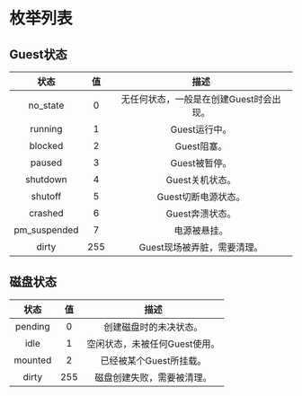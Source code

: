 # 枚举列表


## Guest状态
|状态|值|描述|
|:--:|:--:|:--:|
|no_state|0|无任何状态，一般是在创建Guest时会出现。|
|running|1|Guest运行中。|
|blocked|2|Guest阻塞。|
|paused|3|Guest被暂停。|
|shutdown|4|Guest关机状态。|
|shutoff|5|Guest切断电源状态。|
|crashed|6|Guest奔溃状态。|
|pm_suspended|7|电源被悬挂。|
|dirty|255|Guest现场被弄脏，需要清理。|


## 磁盘状态
|状态|值|描述|
|:--:|:--:|:--:|
|pending|0|创建磁盘时的未决状态。|
|idle|1|空闲状态，未被任何Guest使用。|
|mounted|2|已经被某个Guest所挂载。|
|dirty|255|磁盘创建失败，需要被清理。|

